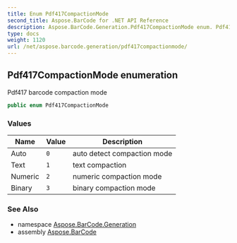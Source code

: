 ```yaml
---
title: Enum Pdf417CompactionMode
second_title: Aspose.BarCode for .NET API Reference
description: Aspose.BarCode.Generation.Pdf417CompactionMode enum. Pdf417 barcode compaction mode
type: docs
weight: 1120
url: /net/aspose.barcode.generation/pdf417compactionmode/
---
```

## Pdf417CompactionMode enumeration

Pdf417 barcode compaction mode

```csharp
public enum Pdf417CompactionMode
```

### Values

| Name | Value | Description |
| --- | --- | --- |
| Auto | `0` | auto detect compaction mode |
| Text | `1` | text compaction |
| Numeric | `2` | numeric compaction mode |
| Binary | `3` | binary compaction mode |

### See Also

* namespace [Aspose.BarCode.Generation](../../aspose.barcode.generation/)
* assembly [Aspose.BarCode](../../)


